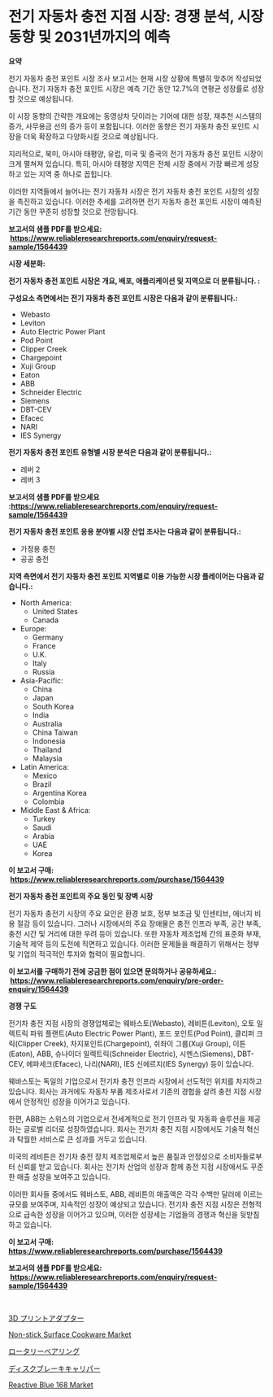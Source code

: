 <p><h1>전기 자동차 충전 지점 시장: 경쟁 분석, 시장 동향 및 2031년까지의 예측</h1></p><p><strong>요약</strong></p>
<p><p>전기 자동차 충전 포인트 시장 조사 보고서는 현재 시장 상황에 특별히 맞추어 작성되었습니다. 전기 자동차 충전 포인트 시장은 예측 기간 동안 12.7%의 연평균 성장률로 성장할 것으로 예상됩니다.</p><p>이 시장 동향의 간략한 개요에는 동영상차 닷이라는 기어에 대한 성장, 재추천 시스템의 증가, 사무용금 선의 증가 등이 포함됩니다. 이러한 동향은 전기 자동차 충전 포인트 시장을 더욱 확장하고 다양화시킬 것으로 예상됩니다.</p><p>지리적으로, 북미, 아시아 태평양, 유럽, 미국 및 중국의 전기 자동차 충전 포인트 시장이 크게 펼쳐져 있습니다. 특히, 아시아 태평양 지역은 전체 시장 중에서 가장 빠르게 성장하고 있는 지역 중 하나로 꼽힙니다.</p><p>이러한 지역들에서 늘어나는 전기 자동차 시장은 전기 자동차 충전 포인트 시장의 성장을 촉진하고 있습니다. 이러한 추세를 고려하면 전기 자동차 충전 포인트 시장이 예측된 기간 동안 꾸준히 성장할 것으로 전망됩니다.</p></p>
<p><strong>보고서의 샘플 PDF를 받으세요: &nbsp;<a href="https://www.reliableresearchreports.com/enquiry/request-sample/1564439">https://www.reliableresearchreports.com/enquiry/request-sample/1564439</a></strong></p>
<p><strong>시장 세분화:</strong></p>
<p><strong> 전기 자동차 충전 포인트 시장은 개요, 배포, 애플리케이션 및 지역으로 더 분류됩니다. :</strong></p>
<p><strong>구성요소 측면에서는 전기 자동차 충전 포인트 시장은 다음과 같이 분류됩니다.:</strong></p>
<p><ul><li>Webasto</li><li>Leviton</li><li>Auto Electric Power Plant</li><li>Pod Point</li><li>Clipper Creek</li><li>Chargepoint</li><li>Xuji Group</li><li>Eaton</li><li>ABB</li><li>Schneider Electric</li><li>Siemens</li><li>DBT-CEV</li><li>Efacec</li><li>NARI</li><li>IES Synergy</li></ul></p>
<p><strong> 전기 자동차 충전 포인트 유형별 시장 분석은 다음과 같이 분류됩니다.:</strong></p>
<p><ul><li>레버 2</li><li>레버 3</li></ul></p>
<p><strong>보고서의 샘플 PDF를 받으세요 :<a href="https://www.reliableresearchreports.com/enquiry/request-sample/1564439">https://www.reliableresearchreports.com/enquiry/request-sample/1564439</a></strong></p>
<p><strong> 전기 자동차 충전 포인트 응용 분야별 시장 산업 조사는 다음과 같이 분류됩니다.:</strong></p>
<p><ul><li>가정용 충전</li><li>공공 충전</li></ul></p>
<p><strong>지역 측면에서 전기 자동차 충전 포인트 지역별로 이용 가능한 시장 플레이어는 다음과 같습니다.:</strong></p>
<p><ul>
    <li>
        North America:
        <ul>
            <li>United States</li>
            <li>Canada</li>
        </ul>
    </li>
    <li>
        Europe:
        <ul>
            <li>Germany</li>
            <li>France</li>
            <li>U.K.</li>
            <li>Italy</li>
            <li>Russia</li>
        </ul>
    </li>
    <li>
        Asia-Pacific:
        <ul>
            <li>China</li>
            <li>Japan</li>
            <li>South Korea</li>
            <li>India</li>
            <li>Australia</li>
            <li>China Taiwan</li>
            <li>Indonesia</li>
            <li>Thailand</li>
            <li>Malaysia</li>
        </ul>
    </li>
    <li>
        Latin America:
        <ul>
            <li>Mexico</li>
            <li>Brazil</li>
            <li>Argentina Korea</li>
            <li>Colombia</li>
        </ul>
    </li>
    <li>
        Middle East & Africa:
        <ul>
            <li>Turkey</li>
            <li>Saudi</li>
            <li>Arabia</li>
            <li>UAE</li>
            <li>Korea</li>
        </ul>
    </li>
    </ul></p>
<p><strong>이 보고서 구매: &nbsp;<a href="https://www.reliableresearchreports.com/purchase/1564439">https://www.reliableresearchreports.com/purchase/1564439</a></strong></p>
<p><strong>전기 자동차 충전 포인트의 주요 동인 및 장벽 시장</strong></p>
<p><p>전기 자동차 충전기 시장의 주요 요인은 환경 보호, 정부 보조금 및 인센티브, 에너지 비용 절감 등이 있습니다. 그러나 시장에서의 주요 장애물은 충전 인프라 부족, 공간 부족, 충전 시간 및 거리에 대한 우려 등이 있습니다. 또한 자동차 제조업체 간의 표준화 부재, 기술적 제약 등의 도전에 직면하고 있습니다. 이러한 문제들을 해결하기 위해서는 정부 및 기업의 적극적인 투자와 협력이 필요합니다.</p></p>
<p><strong>이 보고서를 구매하기 전에 궁금한 점이 있으면 문의하거나 공유하세요.: &nbsp;<a href="https://www.reliableresearchreports.com/enquiry/pre-order-enquiry/1564439">https://www.reliableresearchreports.com/enquiry/pre-order-enquiry/1564439</a></strong></p>
<p><strong>경쟁 구도</strong></p>
<p><p>전기차 충전 지점 시장의 경쟁업체로는 웨바스토(Webasto), 레비튼(Leviton), 오토 일렉트릭 파워 플랜트(Auto Electric Power Plant), 포드 포인트(Pod Point), 클리퍼 크릭(Clipper Creek), 차지포인트(Chargepoint), 쉬좌이 그룹(Xuji Group), 이튼(Eaton), ABB, 슈나이더 일렉트릭(Schneider Electric), 시멘스(Siemens), DBT-CEV, 에파세크(Efacec), 나리(NARI), IES 신에르지(IES Synergy) 등이 있습니다. </p><p>웨바스토는 독일의 기업으로서 전기차 충전 인프라 시장에서 선도적인 위치를 차지하고 있습니다. 회사는 과거에도 자동차 부품 제조사로서 기존의 경험을 살려 충전 지점 시장에서 안정적인 성장을 이어가고 있습니다. </p><p>한편, ABB는 스위스의 기업으로서 전세계적으로 전기 인프라 및 자동화 솔루션을 제공하는 글로벌 리더로 성장하였습니다. 회사는 전기차 충전 지점 시장에서도 기술적 혁신과 탁월한 서비스로 큰 성과를 거두고 있습니다. </p><p>미국의 레비튼은 전기차 충전 장치 제조업체로서 높은 품질과 안정성으로 소비자들로부터 신뢰를 받고 있습니다. 회사는 전기차 산업의 성장과 함께 충전 지점 시장에서도 꾸준한 매출 성장을 보여주고 있습니다. </p><p>이러한 회사들 중에서도 웨바스토, ABB, 레비튼의 매출액은 각각 수백만 달러에 이르는 규모를 보여주며, 지속적인 성장이 예상되고 있습니다. 전기차 충전 지점 시장은 전형적으로 급속한 성장을 이어가고 있으며, 이러한 성장세는 기업들의 경쟁과 혁신을 뒷받침하고 있습니다.</p></p>
<p><strong>이 보고서 구매: &nbsp; <a href="https://www.reliableresearchreports.com/purchase/1564439">https://www.reliableresearchreports.com/purchase/1564439</a></strong></p>
<p><strong>보고서의 샘플 PDF를 받으세요: &nbsp;<a href="https://www.reliableresearchreports.com/enquiry/request-sample/1564439">https://www.reliableresearchreports.com/enquiry/request-sample/1564439</a></strong><strong></strong></p>
<p>&nbsp;</p>
<p><p><a href="https://github.com/NashBeahan2023/Market-Research-Report-List-1/blob/main/65365947126.md">3D プリントアダプター</a></p><p><a href="https://github.com/lylyparadise/Market-Research-Report-List-2/blob/main/non-stick-surface-cookware-market.md">Non-stick Surface Cookware Market</a></p><p><a href="https://medium.com/@lillianamurazik2023/%E5%9B%9E%E8%BB%A2%E8%BB%B8%E5%8F%97%E5%B8%82%E5%A0%B4-%E7%A8%AE%E9%A1%9E-%E7%94%A8%E9%80%94-%E5%9C%B0%E7%90%86%E3%81%94%E3%81%A8%E3%81%AE%E5%8C%85%E6%8B%AC%E7%9A%84%E8%A9%95%E4%BE%A1-7be95b5626c7">ロータリーベアリング</a></p><p><a href="https://medium.com/@eunawiegad2023/%E3%83%87%E3%82%A3%E3%82%B9%E3%82%AF%E3%83%96%E3%83%AC%E3%83%BC%E3%82%AD%E3%82%AD%E3%83%A3%E3%83%AA%E3%83%91%E3%83%BC%E5%B8%82%E5%A0%B4%E3%81%AE%E8%A6%8F%E6%A8%A1-cagr-%E3%83%88%E3%83%AC%E3%83%B3%E3%83%89-2024-2030-60f4c6301416">ディスクブレーキキャリパー</a></p><p><a href="https://issuu.com/reportprime-2/docs/reactive-blue-168-market-size-2030.pptx">Reactive Blue 168 Market</a></p></p>